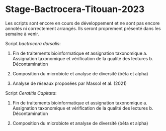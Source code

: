 # Stage-Bactrocera-Titouan-2023
Les scripts sont encore en cours de développement et ne sont pas encore annotés ni correctement arrangés. Ils seront proprement présenté dans les semaine à venir. 

Script _bactrocera dorsalis_:

1) Fin de traitements bioinformatique et assignation taxonomique
a. Assignation taxonomique et vérification de la qualité des lectures
b. Décontamination

2) Composition du microbiote et analyse de diversité (bêta et alpha)

3) Analyse de réseaux proposées par Massol et al. (2021)

Script _Ceratitis Capitata_:

1) Fin de traitements bioinformatique et assignation taxonomique
a. Assignation taxonomique et vérification de la qualité des lectures
b. Décontamination

2) Composition du microbiote et analyse de diversité (bêta et alpha)
